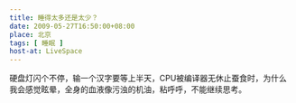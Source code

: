 ```yaml
---
title: 睡得太多还是太少？
date: 2009-05-27T16:50:00+08:00
place: 北京
tags: [ 睡眠 ]
host-at: LiveSpace
---
```

硬盘灯闪个不停，输一个汉字要等上半天，CPU被编译器无休止蚕食时，为什么我会感觉眩晕，全身的血液像污浊的机油，粘呼呼，不能继续思考。
